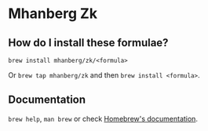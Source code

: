 # Mhanberg Zk

## How do I install these formulae?

`brew install mhanberg/zk/<formula>`

Or `brew tap mhanberg/zk` and then `brew install <formula>`.

## Documentation

`brew help`, `man brew` or check [Homebrew's documentation](https://docs.brew.sh).
